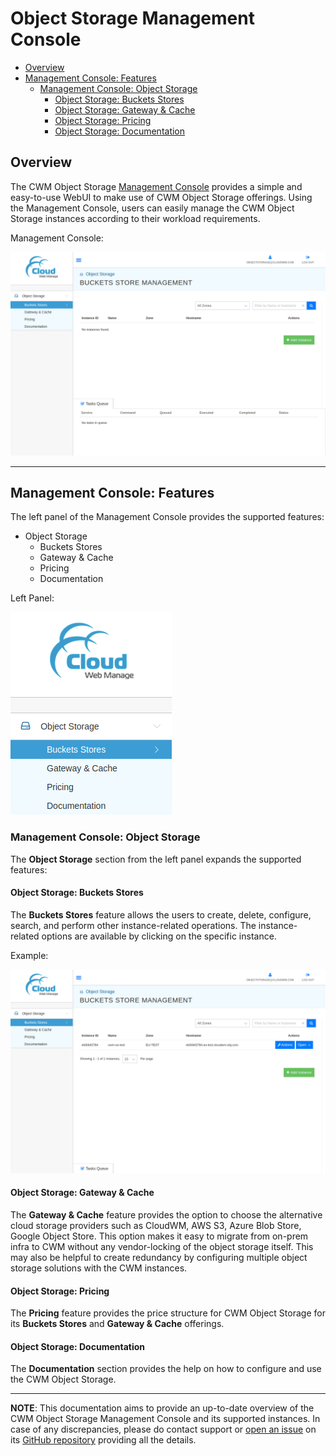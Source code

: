 # Object Storage Management Console

<!--
  To update the TOC:
  * install nodejs (https://nodejs.org/en/)
  * run the following command:
    * npx doctoc@2.0.1 --github --notitle objectstorage/console.md
-->
<!-- START doctoc generated TOC please keep comment here to allow auto update -->
<!-- DON'T EDIT THIS SECTION, INSTEAD RE-RUN doctoc TO UPDATE -->

- [Overview](#overview)
- [Management Console: Features](#management-console-features)
  - [Management Console: Object Storage](#management-console-object-storage)
    - [Object Storage: Buckets Stores](#object-storage-buckets-stores)
    - [Object Storage: Gateway & Cache](#object-storage-gateway--cache)
    - [Object Storage: Pricing](#object-storage-pricing)
    - [Object Storage: Documentation](#object-storage-documentation)

<!-- END doctoc generated TOC please keep comment here to allow auto update -->

## Overview

The CWM Object Storage [Management Console](https://objectstorage.cloudwm.com/)
provides a simple and easy-to-use WebUI to make use of CWM Object Storage
offerings. Using the Management Console, users can easily manage the CWM Object
Storage instances according to their workload requirements.

Management Console:

![Overview](images/console/overview.png)

---

## Management Console: Features

The left panel of the Management Console provides the supported features:

- Object Storage
  - Buckets Stores
  - Gateway & Cache
  - Pricing
  - Documentation

Left Panel:

![Left Panel](images/console/left-panel.png)

### Management Console: Object Storage

The **Object Storage** section from the left panel expands the supported
features:

#### Object Storage: Buckets Stores

The **Buckets Stores** feature allows the users to create, delete, configure,
search, and perform other instance-related operations. The instance-related
options are available by clicking on the specific instance.

Example:

![Buckets Stores' Overview](images/console/buckets-stores-overview.png)

#### Object Storage: Gateway & Cache

The **Gateway & Cache** feature provides the option to choose the alternative
cloud storage providers such as CloudWM, AWS S3, Azure Blob Store, Google Object
Store. This option makes it easy to migrate from on-prem infra to CWM without
any vendor-locking of the object storage itself. This may also be helpful to
create redundancy by configuring multiple object storage solutions with the CWM
instances.

#### Object Storage: Pricing

The **Pricing** feature provides the price structure for CWM Object Storage for
its **Buckets Stores** and **Gateway & Cache** offerings.

#### Object Storage: Documentation

The **Documentation** section provides the help on how to configure and use the
CWM Object Storage.

---

**NOTE**: This documentation aims to provide an up-to-date overview of the CWM
Object Storage Management Console and its supported instances. In case of any
discrepancies, please do contact support or
[open an issue](https://github.com/CloudWebManage/cwm-users-documentation/issues/new/choose)
on its [GitHub repository](https://github.com/CloudWebManage/cwm-users-documentation)
providing all the details.
